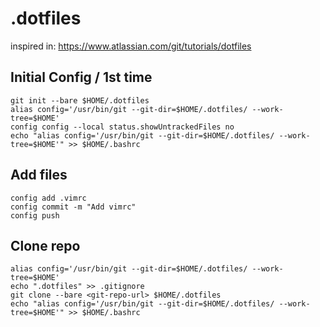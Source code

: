 # .dotfiles

inspired in: 
https://www.atlassian.com/git/tutorials/dotfiles

## Initial Config / 1st time
```
git init --bare $HOME/.dotfiles
alias config='/usr/bin/git --git-dir=$HOME/.dotfiles/ --work-tree=$HOME'
config config --local status.showUntrackedFiles no
echo "alias config='/usr/bin/git --git-dir=$HOME/.dotfiles/ --work-tree=$HOME'" >> $HOME/.bashrc
```

## Add files
```
config add .vimrc
config commit -m "Add vimrc"
config push
```

## Clone repo
```
alias config='/usr/bin/git --git-dir=$HOME/.dotfiles/ --work-tree=$HOME'
echo ".dotfiles" >> .gitignore
git clone --bare <git-repo-url> $HOME/.dotfiles
echo "alias config='/usr/bin/git --git-dir=$HOME/.dotfiles/ --work-tree=$HOME'" >> $HOME/.bashrc
```


